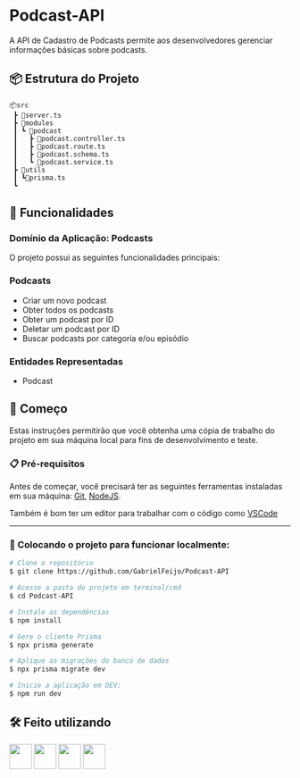 # Podcast-API

A API de Cadastro de Podcasts permite aos desenvolvedores gerenciar informações básicas sobre podcasts.

## 📦 Estrutura do Projeto

```plaintext
📦src
 ┣ 📜server.ts
 ┣ 📂modules
 ┃ ┗ 📂podcast
 ┃   ┣ 📜podcast.controller.ts
 ┃   ┣ 📜podcast.route.ts
 ┃   ┣ 📜podcast.schema.ts
 ┃   ┗ 📜podcast.service.ts
 ┣ 📂utils
 ┃ ┗📜prisma.ts
 ┗
```

## 📖 Funcionalidades

### Domínio da Aplicação: Podcasts

O projeto possui as seguintes funcionalidades principais:

### Podcasts

- Criar um novo podcast
- Obter todos os podcasts
- Obter um podcast por ID
- Deletar um podcast por ID
- Buscar podcasts por categoria e/ou episódio

### Entidades Representadas

- Podcast

## 🚀 Começo

Estas instruções permitirão que você obtenha uma cópia de trabalho do projeto em sua máquina local para fins de desenvolvimento e teste.

### 📋 Pré-requisitos

Antes de começar, você precisará ter as seguintes ferramentas instaladas em sua máquina:
[Git](https://git-scm.com),
[NodeJS](https://nodejs.org/en).

Também é bom ter um editor para trabalhar com o código como [VSCode](https://code.visualstudio.com/)

---

### 🎲 Colocando o projeto para funcionar localmente:

```bash
# Clone o repositório
$ git clone https://github.com/GabrielFeijo/Podcast-API
```

```bash
# Acesse a pasta do projeto em terminal/cmd
$ cd Podcast-API

# Instale as dependências
$ npm install

# Gere o cliente Prisma
$ npx prisma generate

# Aplique as migrações do banco de dados
$ npx prisma migrate dev

# Inicie a aplicação em DEV:
$ npm run dev
```

## 🛠️ Feito utilizando

<img src="https://cdn.jsdelivr.net/gh/devicons/devicon/icons/typescript/typescript-original.svg" width="40" height="45" /> <img src="https://cdn.jsdelivr.net/gh/devicons/devicon/icons/nodejs/nodejs-original.svg" width="40" height="45" /> <img src="https://cdn.jsdelivr.net/gh/devicons/devicon/icons/fastify/fastify-original.svg" width="40" height="45" /> <img src="https://cdn.jsdelivr.net/gh/devicons/devicon/icons/prisma/prisma-original.svg" width="40" height="45" />
